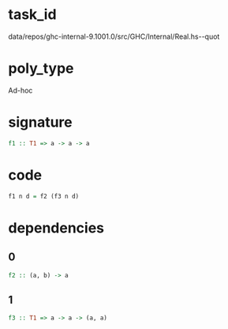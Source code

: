 
# task_id
data/repos/ghc-internal-9.1001.0/src/GHC/Internal/Real.hs--quot

# poly_type
Ad-hoc

# signature
```haskell
f1 :: T1 => a -> a -> a
```   

# code
```haskell
f1 n d = f2 (f3 n d)
```

# dependencies
## 0
```haskell
f2 :: (a, b) -> a
```
## 1
```haskell
f3 :: T1 => a -> a -> (a, a)
```
